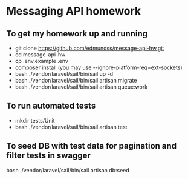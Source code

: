 # Messaging API homework

## To get my homework up and running

- git clone https://github.com/edmundss/message-api-hw.git
- cd message-api-hw
- cp .env.example .env
- composer install (you may use --ignore-platform-req=ext-sockets)
- bash ./vendor/laravel/sail/bin/sail up -d
- bash ./vendor/laravel/sail/bin/sail artisan migrate
- bash ./vendor/laravel/sail/bin/sail artisan queue:work

## To run automated tests

- mkdir tests/Unit
- bash ./vendor/laravel/sail/bin/sail artisan test

## To seed DB with test data for pagination and filter tests in swagger

bash ./vendor/laravel/sail/bin/sail artisan db:seed
